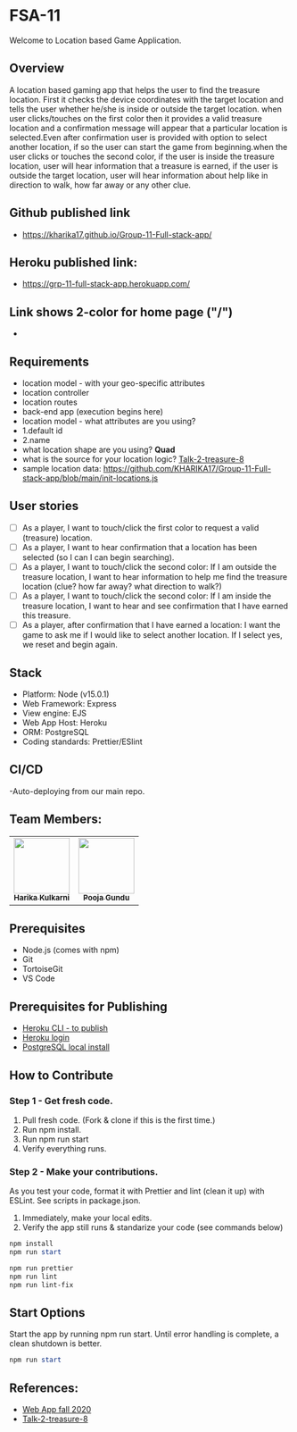 # FSA-11
Welcome to Location based Game Application.

## Overview
A location based gaming app that helps the user to find the treasure location. First it checks the device coordinates with the target location and tells the user whether he/she is inside or outside the target location. when user clicks/touches on the first color then it provides a valid treasure location and a confirmation message will appear that a particular location is selected.Even after confirmation user is provided with option to select another location, if so the user can start the game from beginning.when the user clicks or touches the second color, if the user is inside the treasure location, user will hear information that a treasure is earned, if the user is outside the target location, user will hear information about help like in direction to walk, how far away or any other clue. 

## Github published link
- https://kharika17.github.io/Group-11-Full-stack-app/

## Heroku published link:
- https://grp-11-full-stack-app.herokuapp.com/

## Link shows 2-color for home page ("/")
- 

## Requirements
- location model - with your geo-specific attributes
- location controller
- location routes
- back-end app (execution begins here)
- location model - what attributes are you using? 
- 1.default id
- 2.name
- what location shape are you using? <B>Quad</B>
- what is the source for your location logic? [Talk-2-treasure-8](https://github.com/sumana-reddy/talk-2-treasure-8)
- sample location data: https://github.com/KHARIKA17/Group-11-Full-stack-app/blob/main/init-locations.js

## User stories
- [ ] As a player, I want to touch/click the first color to request a valid (treasure) location.
- [ ] As a player, I want to hear confirmation that a location has been selected (so I can I can begin searching). 
- [ ] As a player, I want to touch/click the second color:  If I am outside the treasure location, I want to hear information to help me find the treasure location (clue? how far away? what direction to walk?)
- [ ] As a player, I want to touch/click the second color: If I am inside the treasure location, I want to hear and see confirmation that I have earned this treasure.
- [ ] As a player, after confirmation that I have earned a location: I want the game to ask me if I would like to select another location. If I select yes, we reset and begin again. 

## Stack
- Platform: Node (v15.0.1)
- Web Framework: Express
- View engine: EJS
- Web App Host: Heroku
- ORM: PostgreSQL
- Coding standards: Prettier/ESlint


## CI/CD
-Auto-deploying from our main repo.

## Team Members:

<table>
  <tr>
   <td align="center"><a href="https://github.com/KHARIKA17"><img src="https://avatars.githubusercontent.com/u/60010885?s=460&u=24c5428d5a37b37a3efd752d271740b402177734&v=4" width="100px;" alt=""/><br /><sub><b>Harika Kulkarni</b></sub></a><br /></td>
  
  <td align="center"><a href="https://github.com/GUNDUPOOJA"><img src="https://avatars.githubusercontent.com/u/60015515?s=460&u=a691ffb3d3f0d5b6668835340aa29ca8599d7667&v=4" width="100px;" alt=""/><br /><sub><b>Pooja Gundu</b></sub></a><br /></td>
</tr>
</table>

## Prerequisites

- Node.js (comes with npm)
- Git
- TortoiseGit
- VS Code

## Prerequisites for Publishing

- [Heroku CLI - to publish](https://devcenter.heroku.com/articles/getting-started-with-nodejs#set-up)
- [Heroku login](https://id.heroku.com/login)
- [PostgreSQL local install](https://www.enterprisedb.com/downloads/postgres-postgresql-downloads)
## How to Contribute

### Step 1 - Get fresh code.

1. Pull fresh code. (Fork & clone if this is the first time.)
1. Run npm install.
1. Run npm run start
1. Verify everything runs.

### Step 2 - Make your contributions.

As you test your code, format it with Prettier and
lint (clean it up) with ESLint.
See scripts in package.json.

1. Immediately, make your local edits.
1. Verify the app still runs & standarize your code (see commands below)

```PowerShell
npm install
npm run start

npm run prettier
npm run lint
npm run lint-fix
```
## Start Options

Start the app by running npm run start.
Until error handling is complete, a clean shutdown is better.

```PowerShell
npm run start
```

## References:
- [Web App fall 2020](https://github.com/denisecase/web-app-2020-fall)
- [Talk-2-treasure-8](https://github.com/sumana-reddy/talk-2-treasure-8)





